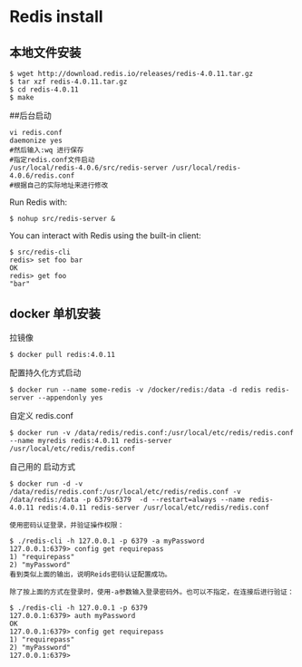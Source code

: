 # Redis install


## 本地文件安装

```
$ wget http://download.redis.io/releases/redis-4.0.11.tar.gz
$ tar xzf redis-4.0.11.tar.gz
$ cd redis-4.0.11
$ make
```
##后台启动

```
vi redis.conf
daemonize yes
#然后输入:wq 进行保存
#指定redis.conf文件启动
/usr/local/redis-4.0.6/src/redis-server /usr/local/redis-4.0.6/redis.conf 
#根据自己的实际地址来进行修改

```
Run Redis with:
```
$ nohup src/redis-server &
```

You can interact with Redis using the built-in client:
```
$ src/redis-cli
redis> set foo bar
OK
redis> get foo
"bar"
```
## docker 单机安装

拉镜像

```
$ docker pull redis:4.0.11
```
配置持久化方式启动

```
$ docker run --name some-redis -v /docker/redis:/data -d redis redis-server --appendonly yes
```

自定义 redis.conf

```
$ docker run -v /data/redis/redis.conf:/usr/local/etc/redis/redis.conf --name myredis redis:4.0.11 redis-server /usr/local/etc/redis/redis.conf
```
自己用的 启动方式

```
$ docker run -d -v /data/redis/redis.conf:/usr/local/etc/redis/redis.conf -v /data/redis:/data -p 6379:6379  -d --restart=always --name redis-4.0.11 redis:4.0.11 redis-server /usr/local/etc/redis/redis.conf

```

```
使用密码认证登录，并验证操作权限：

$ ./redis-cli -h 127.0.0.1 -p 6379 -a myPassword
127.0.0.1:6379> config get requirepass
1) "requirepass"
2) "myPassword"
看到类似上面的输出，说明Reids密码认证配置成功。

除了按上面的方式在登录时，使用-a参数输入登录密码外。也可以不指定，在连接后进行验证：

$ ./redis-cli -h 127.0.0.1 -p 6379
127.0.0.1:6379> auth myPassword
OK
127.0.0.1:6379> config get requirepass
1) "requirepass"
2) "myPassword"
127.0.0.1:6379> 
```
